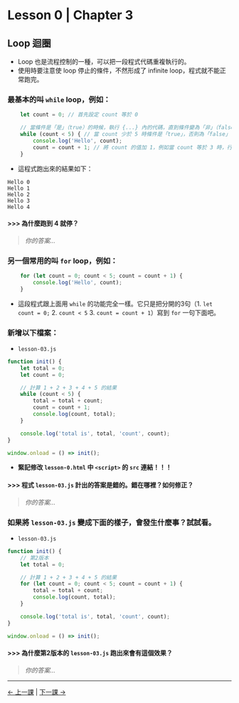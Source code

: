 # Lesson 0 | Chapter 3

## Loop 迴圈
- Loop 也是流程控制的一種，可以把一段程式代碼重複執行的。
- 使用時要注意使 loop 停止的條件，不然形成了 infinite loop，程式就不能正常跑完。

### 最基本的叫 `while` loop，例如：
```javascript
	let count = 0; // 首先設定 count 等於 0

	// 當條件是「是」（true）的時候，執行 {...} 內的代碼，直到條件變為「非」（false）
	while (count < 5) { // 當 count 少於 5 時條件是「true」，否則為「false」
		console.log('Hello', count);
		count = count + 1; // 將 count 的值加 1，例如當 count 等於 3 時，行完這句 count 變成等於 4
	}
```
- 這程式跑出來的結果如下：
```
Hello 0
Hello 1
Hello 2
Hello 3
Hello 4
```

#### >>> 為什麼跑到 4 就停？
> _你的答案..._

### 另一個常用的叫 `for` loop，例如：
```javascript
	for (let count = 0; count < 5; count = count + 1) {
		console.log('Hello', count);
	}
```
- 這段程式跟上面用 `while` 的功能完全一樣。它只是把分開的3句（1. `let count = 0;` 2. `count < 5` 3. `count = count + 1`）寫到 `for` 一句下面吧。

### 新增以下檔案：
- `lesson-03.js`
```javascript
function init() {
	let total = 0;
	let count = 0;

	// 計算 1 + 2 + 3 + 4 + 5 的結果
	while (count < 5) {
		total = total + count;
		count = count + 1;
		console.log(count, total);
	}

	console.log('total is', total, 'count', count);
}

window.onload = () => init();
```
- **緊記修改 `lesson-0.html` 中 `<script>` 的 `src` 連結！！！**

#### >>> 程式 `lesson-03.js` 計出的答案是錯的。錯在哪裡？如何修正？
> _你的答案..._

### 如果將 `lesson-03.js` 變成下面的樣子，會發生什麼事？試試看。
- `lesson-03.js`
```javascript
function init() {
	// 第2版本
	let total = 0;

	// 計算 1 + 2 + 3 + 4 + 5 的結果
	for (let count = 0; count < 5; count = count + 1) {
		total = total + count;
		console.log(count, total);
	}

	console.log('total is', total, 'count', count);
}

window.onload = () => init();
```

#### >>> 為什麼第2版本的 `lesson-03.js` 跑出來會有這個效果？
> _你的答案..._

---

[← 上一課](lesson-02.md) | [下一課 →](lesson-04.md)
